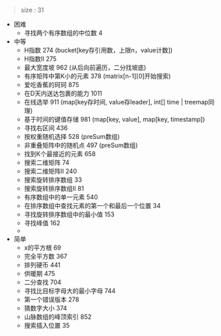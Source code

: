 > size : 31
* 困难
    - 寻找两个有序数组的中位数  4
* 中等
    - H指数  274  (bucket[key存引用数，上限n，value计数])
    - H指数II  275
    - 最大宽度坡  962  (从后向前遍历，二分找坡底)
    - 有序矩阵中第K小的元素  378  (matrix[n-1][0]开始搜索)
    - 爱吃香蕉的珂珂  875
    - 在D天内送达包裹的能力  1011
    - 在线选举  911  (map[key存时间, value存leader], int[] time | treemap同理)
    - 基于时间的键值存储  981  (map<list>[key, value], map<list>[key, timestamp])
    - 寻找右区间  436
    - 按权重随机选择  528  (preSum数组)
    - 非重叠矩阵中的随机点  497  (preSum数组)
    - 找到K个最接近的元素  658
    - 搜索二维矩阵  74
    - 搜索二维矩阵II  240
    - 搜索旋转排序数组  33
    - 搜索旋转排序数组II  81
    - 有序数组中的单一元素  540
    - 在排序数组中查找元素的第一个和最后一个位置  34
    - 寻找旋转排序数组中的最小值  153
    - 寻找峰值  162
    - 
* 简单
    - x的平方根  69
    - 完全平方数  367
    - 排列硬币  441
    - 供暖期  475
    - 二分查找  704
    - 寻找比目标字母大的最小字母  744
    - 第一个错误版本  278
    - 猜数字大小  374
    - 山脉数组的峰顶索引  852
    - 搜索插入位置  35